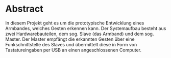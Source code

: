 # Abstract
In diesem Projekt geht es um die prototypische Entwicklung eines Armbandes,
welches Gesten erkennen kann. Der Systemaufbau besteht aus zwei Hardwarebauteilen,
dem sog. Slave (das Armband) und dem sog. Master. Der Master
empfängt die erkannten Gesten über eine Funkschnittstelle des Slaves und übermittelt
diese in Form von Tastatureingaben per USB an einen angeschlossenen
Computer.
